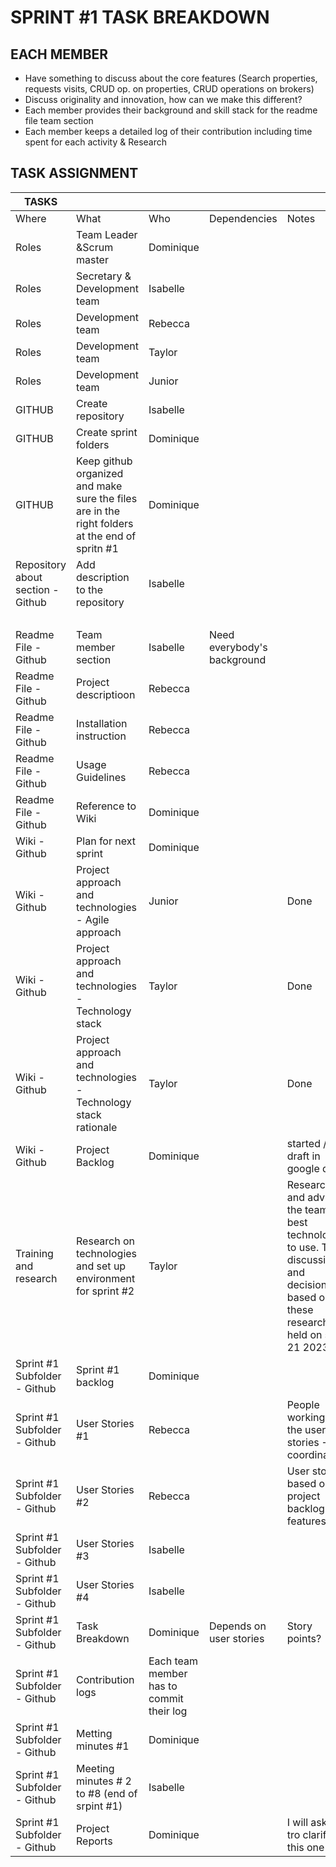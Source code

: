 
<html xmlns:v="urn:schemas-microsoft-com:vml"
xmlns:o="urn:schemas-microsoft-com:office:office"
xmlns:x="urn:schemas-microsoft-com:office:excel"
xmlns="http://www.w3.org/TR/REC-html40">

<head>

<meta name=ProgId content=Excel.Sheet>
<meta name=Generator content="Microsoft Excel 15">
<link id=Main-File rel=Main-File
href="file:///C:/Users/eliann/AppData/Local/Packages/oice_16_974fa576_32c1d314_1a1d/AC/Temp/msohtmlclip1/01/clip.htm">
<link rel=File-List
href="file:///C:/Users/eliann/AppData/Local/Packages/oice_16_974fa576_32c1d314_1a1d/AC/Temp/msohtmlclip1/01/clip_filelist.xml">

</head>

<body link="#1155CC" vlink="#1155CC">


 <h1> SPRINT #1 TASK BREAKDOWN</h1>
<h2>EACH MEMBER </h2> 
<ul>
  <li>Have something to discuss about the core features (Search properties, requests visits, CRUD op. on properties, CRUD operations on brokers) </li>
 <li>Discuss originality and innovation, how can we make this different? </li>
 <li>Each member provides their background and skill stack for the readme file team section </li>
 <li>Each member keeps a detailed log of their contribution including time spent for each activity & Research </li>
</ul>

<h2>TASK ASSIGNMENT</h2>

TASKS |   |   |   |  
-- | -- | -- | -- | --
Where | What | Who | Dependencies | Notes
Roles | Team Leader &Scrum master | Dominique |   |  
Roles | Secretary & Development team | Isabelle |   |  
Roles | Development team | Rebecca |   |  
Roles | Development team | Taylor |   |  
Roles | Development team | Junior |   |  
GITHUB | Create repository | Isabelle |   |  
GITHUB | Create sprint folders | Dominique |   |  
GITHUB | Keep github organized and make sure the files are in the right   folders at the end of spritn #1 | Dominique |   |  
Repository about section -   Github | Add description to the repository | Isabelle |   |  
  |   |   |   |  
Readme File - Github | Team member section | Isabelle | Need everybody's background |  
Readme File - Github | Project descriptioon | Rebecca |   |  
Readme File - Github | Installation instruction | Rebecca |   |  
Readme File - Github | Usage Guidelines | Rebecca |   |  
Readme File - Github | Reference to Wiki | Dominique |   |  
Wiki - Github | Plan for next sprint | Dominique |   |  
Wiki - Github | Project approach and technologies - Agile approach | Junior |   | Done
Wiki - Github | Project approach and technologies - Technology stack | Taylor |   | Done
Wiki - Github | Project approach and technologies - Technology stack rationale | Taylor |   | Done
Wiki - Github | Project Backlog | Dominique |   | started / draft in google drive
Training and research | Research on technologies and set up environment for sprint #2 | Taylor |   | Research and advice the team on best technologies to use. Team   discussion and decisions based on these research held on sept 21 2023.
Sprint #1 Subfolder - Github | Sprint #1 backlog | Dominique |   |  
Sprint #1 Subfolder - Github | User Stories #1 | Rebecca |   | People working on the user stories -> coordinate
Sprint #1 Subfolder - Github | User Stories #2 | Rebecca |   | User stories based on project backlog and features
Sprint #1 Subfolder - Github | User Stories #3 | Isabelle |   |  
Sprint #1 Subfolder - Github | User Stories #4 | Isabelle |   |  
Sprint #1 Subfolder - Github | Task Breakdown | Dominique | Depends on user stories | Story points?
Sprint #1 Subfolder - Github |Contribution logs| Each team member has to commit their log |   |  
Sprint #1 Subfolder - Github | Metting minutes #1 | Dominique |   |  
Sprint #1 Subfolder - Github | Meeting minutes # 2 to #8 (end of srpint #1) | Isabelle |   |  
Sprint #1 Subfolder - Github | Project Reports | Dominique |   | I will ask TA tro clarify this one




</body>

</html>
